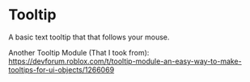 # Tooltip
A basic text tooltip that that follows your mouse.

Another Tooltip Module (That I took from): https://devforum.roblox.com/t/tooltip-module-an-easy-way-to-make-tooltips-for-ui-objects/1266069
